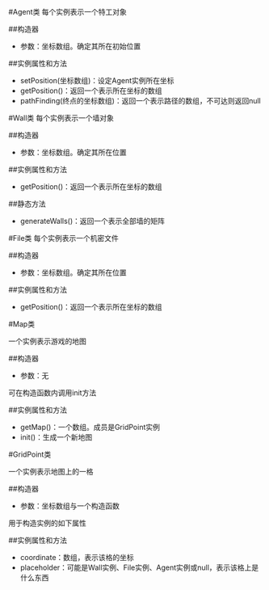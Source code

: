 

#Agent类
每个实例表示一个特工对象

##构造器

+ 参数：坐标数组。确定其所在初始位置

##实例属性和方法

+ setPosition(坐标数组)：设定Agent实例所在坐标
+ getPosition()：返回一个表示所在坐标的数组
+ pathFinding(终点的坐标数组)：返回一个表示路径的数组，不可达则返回null

#Wall类
每个实例表示一个墙对象

##构造器

+ 参数：坐标数组。确定其所在位置

##实例属性和方法

+ getPosition()：返回一个表示所在坐标的数组

##静态方法

+ generateWalls()：返回一个表示全部墙的矩阵

#File类
每个实例表示一个机密文件

##构造器

+ 参数：坐标数组。确定其所在位置

##实例属性和方法

+ getPosition()：返回一个表示所在坐标的数组

#Map类

一个实例表示游戏的地图

##构造器

+ 参数：无

可在构造函数内调用init方法

##实例属性和方法

+ getMap()：一个数组。成员是GridPoint实例
+ init()：生成一个新地图

#GridPoint类

一个实例表示地图上的一格

##构造器

+ 参数：坐标数组与一个构造函数

用于构造实例的如下属性

##实例属性和方法

+ coordinate：数组，表示该格的坐标
+ placeholder：可能是Wall实例、File实例、Agent实例或null，表示该格上是什么东西